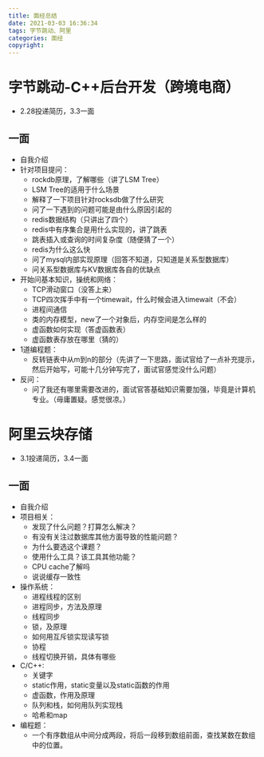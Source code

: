 ```yaml
---
title: 面经总结
date: 2021-03-03 16:36:34
tags: 字节跳动、阿里
categories: 面经
copyright:
---
```


# 字节跳动-C++后台开发（跨境电商）

- 2.28投递简历，3.3一面

## 一面

- 自我介绍
- 针对项目提问：
    - rockdb原理，了解哪些（讲了LSM Tree）
    - LSM Tree的适用于什么场景
    - 解释了一下项目针对rocksdb做了什么研究
    - 问了一下遇到的问题可能是由什么原因引起的
    - redis数据结构（只讲出了四个）
    - redis中有序集合是用什么实现的，讲了跳表
    - 跳表插入或查询的时间复杂度（随便猜了一个）
    - redis为什么这么快
    - 问了mysql内部实现原理（回答不知道，只知道是关系型数据库）
    - 问关系型数据库与KV数据库各自的优缺点
- 开始问基本知识，操统和网络：
    - TCP滑动窗口（没答上来）
    - TCP四次挥手中有一个timewait，什么时候会进入timewait（不会）
    - 进程间通信
    - 类的内存模型，new了一个对象后，内存空间是怎么样的
    - 虚函数如何实现（答虚函数表）
    - 虚函数表存放在哪里（猜的）
- 1道编程题：
    - 反转链表中从m到n的部分（先讲了一下思路，面试官给了一点补充提示，然后开始写，可能十几分钟写完了，面试官感觉没什么问题）
- 反问：
    - 问了我还有哪里需要改进的，面试官答基础知识需要加强，毕竟是计算机专业。（毋庸置疑。感觉很凉。）


# 阿里云块存储

- 3.1投递简历，3.4一面

## 一面

- 自我介绍
- 项目相关：
    - 发现了什么问题？打算怎么解决？
    - 有没有关注过数据库其他方面导致的性能问题？
    - 为什么要选这个课题？
    - 使用什么工具？该工具其他功能？
    - CPU cache了解吗
    - 说说缓存一致性
- 操作系统：
    - 进程线程的区别
    - 进程同步，方法及原理
    - 线程同步
    - 锁，及原理
    - 如何用互斥锁实现读写锁
    - 协程
    - 线程切换开销，具体有哪些
- C/C++:
    - 关键字
    - static作用，static变量以及static函数的作用
    - 虚函数，作用及原理
    - 队列和栈，如何用队列实现栈
    - 哈希和map
- 编程题：
    - 一个有序数组从中间分成两段，将后一段移到数组前面，查找某数在数组中的位置。





